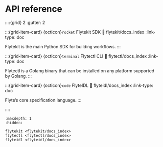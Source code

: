 # API reference


::::{grid} 2
:gutter: 2

:::{grid-item-card} {octicon}`rocket` Flytekit SDK
:link: flytekit/docs_index
:link-type: doc

Flytekit is the main Python SDK for building workflows.
:::

:::{grid-item-card} {octicon}`terminal` Flytectl CLI
:link: flytectl/docs_index
:link-type: doc

Flytectl is a Golang binary that can be installed on any platform supported by Golang.
:::

:::{grid-item-card} {octicon}`code` FlyteIDL
:link: flyteidl/docs_index
:link-type: doc

Flyte’s core specification language.
:::

::::

```{toctree}
:maxdepth: 1
:hidden:

flytekit <flytekit/docs_index>
flytectl <flytectl/docs_index>
flyteidl <flyteidl/docs_index>
```
